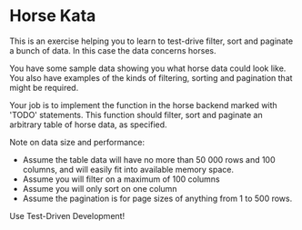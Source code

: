 Horse Kata
===========

This is an exercise helping you to learn to test-drive filter, sort and paginate a bunch of data.
In this case the data concerns horses.

You have some sample data showing you what horse data could look like. You also
have examples of the kinds of filtering, sorting and pagination that might be required.

Your job is to implement the function in the horse backend marked with 'TODO' statements.
This function should filter, sort and paginate an arbitrary table of horse data, as specified.

Note on data size and performance: 
- Assume the table data will have no more than 50 000 rows and 100 columns, and will easily fit into available memory space.
- Assume you will filter on a maximum of 100 columns
- Assume you will only sort on one column
- Assume the pagination is for page sizes of anything from 1 to 500 rows.

Use Test-Driven Development!

